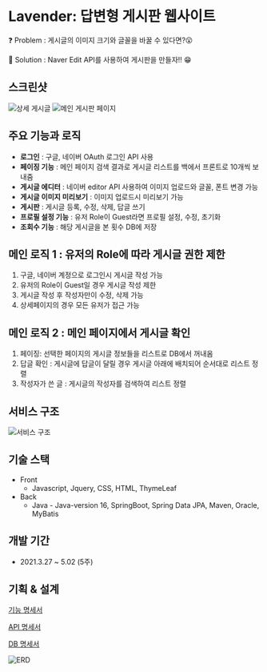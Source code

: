# Lavender: 답변형 게시판 웹사이트

❓ Problem : 게시글의 이미지 크기와 글꼴을 바꿀 수 있다면?😮

💯 Solution : Naver Edit API를 사용하여 게시판을 만들자!! 😁


## 스크린샷
![상세 게시글](https://user-images.githubusercontent.com/102135011/177038924-654c34f9-7a87-470d-935c-2b39ccedeb8d.png)
![메인 게시판 페이지](https://user-images.githubusercontent.com/102135011/177038942-9c926b29-459f-4e36-a876-2ec94519d35f.png)


## 주요 기능과 로직

- **로그인** : 구글, 네이버 OAuth 로그인 API 사용
- **페이징 기능** : 메인 페이지 검색 결과로 게시글 리스트를 백에서 프론트로 10개씩 보내줌
- **게시글 에디터** : 네이버 editor API 사용하여 이미지 업로드와 글꼴, 폰트 변경 가능
- **게시글 이미지 미리보기** : 이미지 업로드시 미리보기 가능
- **게시판** : 게시글 등록, 수정, 삭제, 답글 쓰기
- **프로필 설정 기능** : 유저 Role이 Guest라면 프로필 설정, 수정, 초기화
- **조회수 기능** : 해당 게시글을 본 횟수 DB에 저장

## 메인 로직 1 : 유저의 Role에 따라 게시글 권한 제한
1. 구글, 네이버 계정으로 로그인시 게시글 작성 가능
2. 유저의 Role이 Guest일 경우 게시글 작성 제한
3. 게시글 작성 후 작성자만이 수정, 삭제 가능
4. 상세페이지의 경우 모든 유저가 접근 가능

## 메인 로직 2 : 메인 페이지에서 게시글 확인

1. 페이징: 선택한 페이지의 게시글 정보들을 리스트로 DB에서 꺼내옴
2. 답글 확인 : 게시글에 답글이 달릴 경우 게시글 아래에 배치되어 순서대로 리스트 정렬
3. 작성자가 쓴 글 : 게시글의 작성자를 검색하여 리스트 정렬

## 서비스 구조
![서비스 구조](https://user-images.githubusercontent.com/102135011/177359675-989ff0f6-41a6-4da5-9313-5705d0222293.jpg)


## 기술 스택

- Front
    - Javascript, Jquery, CSS, HTML, ThymeLeaf
- Back
    - Java - Java-version 16, SpringBoot, Spring Data JPA, Maven, Oracle, MyBatis


## 개발 기간

- 2021.3.27 ~ 5.02  (5주)
    

## 기획 & 설계

[기능 명세서](https://www.notion.so/278e131dcd7b4b68bf8fc472e21052c6)

[API 명세서](https://www.notion.so/API-4f2dbb4b7246483dbf55127db7abdf3d)

[DB 명세서](https://www.notion.so/DB-d07dd3f074174ddfa9303856d2e32b64)

![ERD](https://user-images.githubusercontent.com/102135011/177540616-fec2e013-53a7-40e0-bb65-9e3668e344c2.png)
